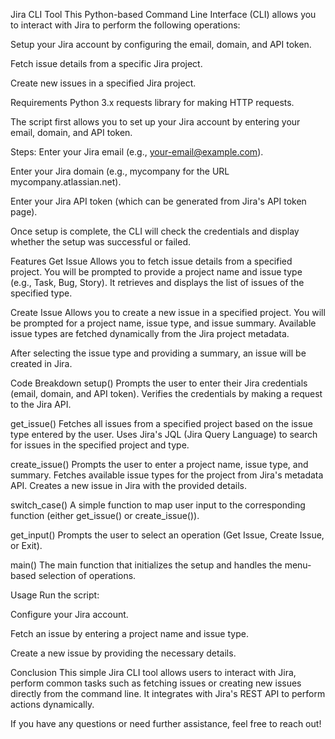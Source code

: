 Jira CLI Tool
This Python-based Command Line Interface (CLI) allows you to interact with Jira to perform the following operations:

Setup your Jira account by configuring the email, domain, and API token.

Fetch issue details from a specific Jira project.

Create new issues in a specified Jira project.

Requirements
Python 3.x
requests library for making HTTP requests.


The script first allows you to set up your Jira account by entering your email, domain, and API token.

Steps:
Enter your Jira email (e.g., your-email@example.com).

Enter your Jira domain (e.g., mycompany for the URL mycompany.atlassian.net).

Enter your Jira API token (which can be generated from Jira's API token page).

Once setup is complete, the CLI will check the credentials and display whether the setup was successful or failed.

Features
Get Issue
Allows you to fetch issue details from a specified project.
You will be prompted to provide a project name and issue type (e.g., Task, Bug, Story).
It retrieves and displays the list of issues of the specified type.

Create Issue
Allows you to create a new issue in a specified project.
You will be prompted for a project name, issue type, and issue summary.
Available issue types are fetched dynamically from the Jira project metadata.

After selecting the issue type and providing a summary, an issue will be created in Jira.

Code Breakdown
setup()
Prompts the user to enter their Jira credentials (email, domain, and API token).
Verifies the credentials by making a request to the Jira API.

get_issue()
Fetches all issues from a specified project based on the issue type entered by the user.
Uses Jira's JQL (Jira Query Language) to search for issues in the specified project and type.

create_issue()
Prompts the user to enter a project name, issue type, and summary.
Fetches available issue types for the project from Jira's metadata API.
Creates a new issue in Jira with the provided details.

switch_case()
A simple function to map user input to the corresponding function (either get_issue() or create_issue()).

get_input()
Prompts the user to select an operation (Get Issue, Create Issue, or Exit).

main()
The main function that initializes the setup and handles the menu-based selection of operations.

Usage
Run the script:

Configure your Jira account.

Fetch an issue by entering a project name and issue type.

Create a new issue by providing the necessary details.


Conclusion
This simple Jira CLI tool allows users to interact with Jira, perform common tasks such as fetching issues or creating new issues directly from the command line. It integrates with Jira's REST API to perform actions dynamically.

If you have any questions or need further assistance, feel free to reach out!
